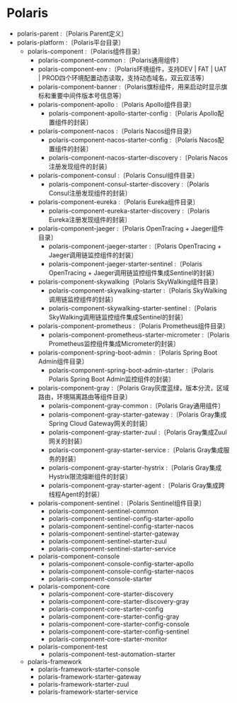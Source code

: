 # Polaris

- polaris-parent :〔Polaris Parent定义〕
- polaris-platform :〔Polaris平台目录〕
    - polaris-component :〔Polaris组件目录〕
        - polaris-component-common :〔Polaris通用组件〕
        - polaris-component-env :〔Polaris环境组件，支持DEV | FAT | UAT | PROD四个环境配置动态读取，支持动态域名，双云双活等〕
        - polaris-component-banner :〔Polaris旗标组件，用来启动时显示旗标和重要中间件版本号信息等〕
        - polaris-component-apollo :〔Polaris Apollo组件目录〕
            - polaris-component-apollo-starter-config :〔Polaris Apollo配置组件的封装〕
        - polaris-component-nacos :〔Polaris Nacos组件目录〕
            - polaris-component-nacos-starter-config :〔Polaris Nacos配置组件的封装〕
            - polaris-component-nacos-starter-discovery :〔Polaris Nacos注册发现组件的封装〕
        - polaris-component-consul :〔Polaris Consul组件目录〕
            - polaris-component-consul-starter-discovery :〔Polaris Consul注册发现组件的封装〕
        - polaris-component-eureka :〔Polaris Eureka组件目录〕
            - polaris-component-eureka-starter-discovery :〔Polaris Eureka注册发现组件的封装〕
        - polaris-component-jaeger :〔Polaris OpenTracing + Jaeger组件目录〕
            - polaris-component-jaeger-starter :〔Polaris OpenTracing + Jaeger调用链监控组件的封装〕
            - polaris-component-jaeger-starter-sentinel :〔Polaris OpenTracing + Jaeger调用链监控组件集成Sentinel的封装〕
        - polaris-component-skywalking〔Polaris SkyWalking组件目录〕
            - polaris-component-skywalking-starter :〔Polaris SkyWalking调用链监控组件的封装〕
            - polaris-component-skywalking-starter-sentinel :〔Polaris SkyWalking调用链监控组件集成Sentinel的封装〕
        - polaris-component-prometheus :〔Polaris Prometheus组件目录〕
            - polaris-component-prometheus-starter-micrometer :〔Polaris Prometheus监控组件集成Micrometer的封装〕
        - polaris-component-spring-boot-admin :〔Polaris Spring Boot Admin组件目录〕
            - polaris-component-spring-boot-admin-starter :〔Polaris Polaris Spring Boot Admin监控组件的封装〕
        - polaris-component-gray :〔Polaris Gray灰度蓝绿，版本分流，区域路由，环境隔离路由等组件目录〕
            - polaris-component-gray-common :〔Polaris Gray通用组件〕
            - polaris-component-gray-starter-gateway :〔Polaris Gray集成Spring Cloud Gateway网关的封装〕
            - polaris-component-gray-starter-zuul :〔Polaris Gray集成Zuul网关的封装〕
            - polaris-component-gray-starter-service :〔Polaris Gray集成服务的封装〕
            - polaris-component-gray-starter-hystrix :〔Polaris Gray集成Hystrix限流熔断组件的封装〕
            - polaris-component-gray-starter-agent :〔Polaris Gray集成跨线程Agent的封装〕
        - polaris-component-sentinel :〔Polaris Sentinel组件目录〕
            - polaris-component-sentinel-common
            - polaris-component-sentinel-config-starter-apollo
            - polaris-component-sentinel-config-starter-nacos
            - polaris-component-sentinel-starter-gateway
            - polaris-component-sentinel-starter-zuul
            - polaris-component-sentinel-starter-service
        - polaris-component-console
            - polaris-component-console-config-starter-apollo
            - polaris-component-console-config-starter-nacos
            - polaris-component-console-starter
        - polaris-component-core
            - polaris-component-core-starter-discovery
            - polaris-component-core-starter-discovery-gray
            - polaris-component-core-starter-config
            - polaris-component-core-starter-config-gray
            - polaris-component-core-starter-config-console
            - polaris-component-core-starter-config-sentinel
            - polaris-component-core-starter-monitor
        - polaris-component-test
            - polaris-component-test-automation-starter
    - polaris-framework
        - polaris-framework-starter-console
        - polaris-framework-starter-gateway
        - polaris-framework-starter-zuul
        - polaris-framework-starter-service